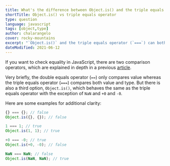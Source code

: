 ```yaml
---
title: What's the difference between Object.is() and the triple equals operator in JavaScript?
shortTitle: Object.is() vs triple equals operator
type: question
language: javascript
tags: [object,type]
author: chalarangelo
cover: rocky-mountains
excerpt: "`Object.is()` and the triple equals operator (`===`) can both be used for equality checking in JavaScript, but when should you use each one?"
dateModified: 2021-06-12
---
```


If you want to check equality in JavaScript, there are two comparison operators, which are explained in depth in a previous [article](/blog/s/javascript-equality).

Very briefly, the double equals operator (`==`) only compares value whereas the triple equals operator (`===`) compares both value and type. But there is also a third option, `Object.is()`, which behaves the same as the triple equals operator with the exception of `NaN` and `+0` and `-0`.

Here are some examples for additional clarity:

```js
{} === {}; // false
Object.is({}, {}); // false

1 === 1; // true
Object.is(1, 1); // true

+0 === -0; // true
Object.is(+0, -0); // false

NaN === NaN; // false
Object.is(NaN, NaN); // true
```
